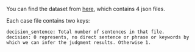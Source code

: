 You can find the dataset from [here](https://iitk-my.sharepoint.com/:f:/g/personal/ashutoshm_iitk_ac_in/EiqLFARjR4dIhI7u7i6rYQQBEKdhsVFQ-r3PWfiUoWJrFA?e=FGrhId), which contains 4 json files.

Each case file contains two keys:
```
decision_sentence: Total number of sentences in that file.
decision: 0 represents, no direct sentence or phrase or keywords by which we can infer the judgment results. Otherwise 1. 
```









